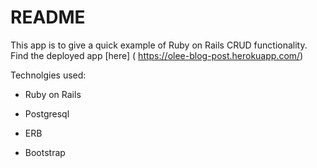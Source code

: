 # README

This app is to give a quick example of Ruby on Rails CRUD functionality.
Find the deployed app [here] ( https://olee-blog-post.herokuapp.com/)

Technolgies used:

* Ruby on Rails

* Postgresql

* ERB

* Bootstrap


